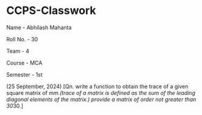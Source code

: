 # CCPS-Classwork
Name - Abhilash Mahanta

Roll No. - 30

Team - 4

Course - MCA

Semester - 1st

(25 September, 2024) [Qn. write a function to obtain the trace of a given square matrix of m*m.(trace of a matrix is defined as the sum of the leading diagonal elements of the matrix.) provide a matrix of order not greater than 30*30.]
